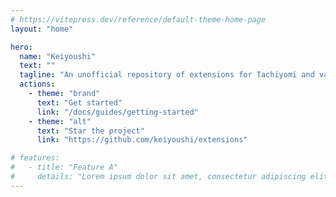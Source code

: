 ```yaml
---
# https://vitepress.dev/reference/default-theme-home-page
layout: "home"

hero:
  name: "Keiyoushi"
  text: ""
  tagline: "An unofficial repository of extensions for Tachiyomi and variants."
  actions:
    - theme: "brand"
      text: "Get started"
      link: "/docs/guides/getting-started"
    - theme: "alt"
      text: "Star the project"
      link: "https://github.com/keiyoushi/extensions"

# features:
#   - title: "Feature A"
#     details: "Lorem ipsum dolor sit amet, consectetur adipiscing elit"
---
```



